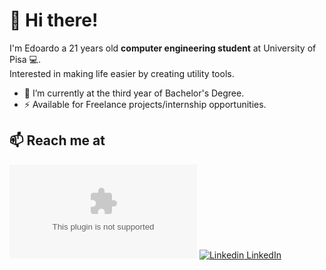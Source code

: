 # 👋 Hi there!
I'm Edoardo a 21 years old **computer engineering student** at University of Pisa 💻.\
Interested in making life easier by creating utility tools.

- 🔭 I’m currently at the third year of Bachelor's Degree.
- ⚡  Available for Freelance projects/internship opportunities.

## 📫 Reach me at 
![Email](mailto:ruffoli99@gmail.com)
[![Linkedin](https://i.stack.imgur.com/gVE0j.png) LinkedIn](https://www.linkedin.com/in/edoardoruffoli)
